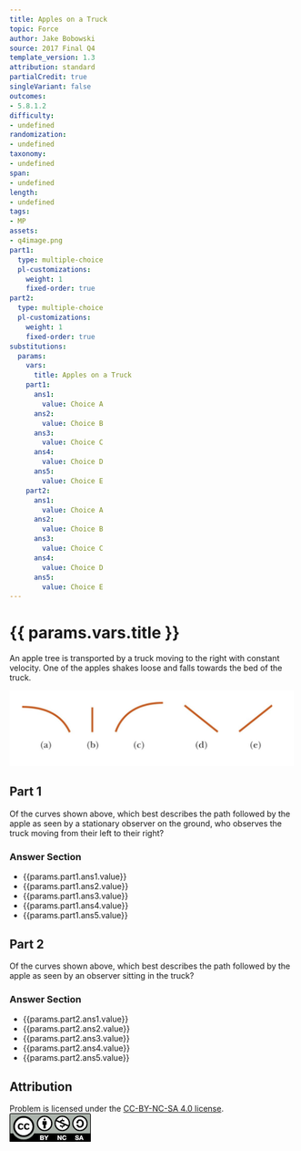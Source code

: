 ```yaml
---
title: Apples on a Truck
topic: Force
author: Jake Bobowski
source: 2017 Final Q4
template_version: 1.3
attribution: standard
partialCredit: true
singleVariant: false
outcomes:
- 5.8.1.2
difficulty:
- undefined
randomization:
- undefined
taxonomy:
- undefined
span:
- undefined
length:
- undefined
tags:
- MP
assets:
- q4image.png
part1:
  type: multiple-choice
  pl-customizations:
    weight: 1
    fixed-order: true
part2:
  type: multiple-choice
  pl-customizations:
    weight: 1
    fixed-order: true
substitutions:
  params:
    vars:
      title: Apples on a Truck
    part1:
      ans1:
        value: Choice A
      ans2:
        value: Choice B
      ans3:
        value: Choice C
      ans4:
        value: Choice D
      ans5:
        value: Choice E
    part2:
      ans1:
        value: Choice A
      ans2:
        value: Choice B
      ans3:
        value: Choice C
      ans4:
        value: Choice D
      ans5:
        value: Choice E
---
```

# {{ params.vars.title }}
An apple tree is transported by a truck moving to the right with constant velocity.
One of the apples shakes loose and falls towards the bed of the truck.

<img src="q4image.png" alt = "Multiple choice options are a) curved down and to the right, b) straight down, c) curved down and to the left, d) straight down and to the right, e) straight down and to the left" style="width:500px">

## Part 1

Of the curves shown above, which best describes the path followed by the apple as seen by a stationary observer on the ground, who observes the truck moving from their left to their right?

### Answer Section

- {{params.part1.ans1.value}}
- {{params.part1.ans2.value}}
- {{params.part1.ans3.value}}
- {{params.part1.ans4.value}}
- {{params.part1.ans5.value}}

## Part 2

Of the curves shown above, which best describes the path followed by the apple as seen by an observer sitting in the truck?

### Answer Section

- {{params.part2.ans1.value}}
- {{params.part2.ans2.value}}
- {{params.part2.ans3.value}}
- {{params.part2.ans4.value}}
- {{params.part2.ans5.value}}

## Attribution

Problem is licensed under the [CC-BY-NC-SA 4.0 license](https://creativecommons.org/licenses/by-nc-sa/4.0/).<br> ![The Creative Commons 4.0 license requiring attribution-BY, non-commercial-NC, and share-alike-SA license.](https://raw.githubusercontent.com/firasm/bits/master/by-nc-sa.png)